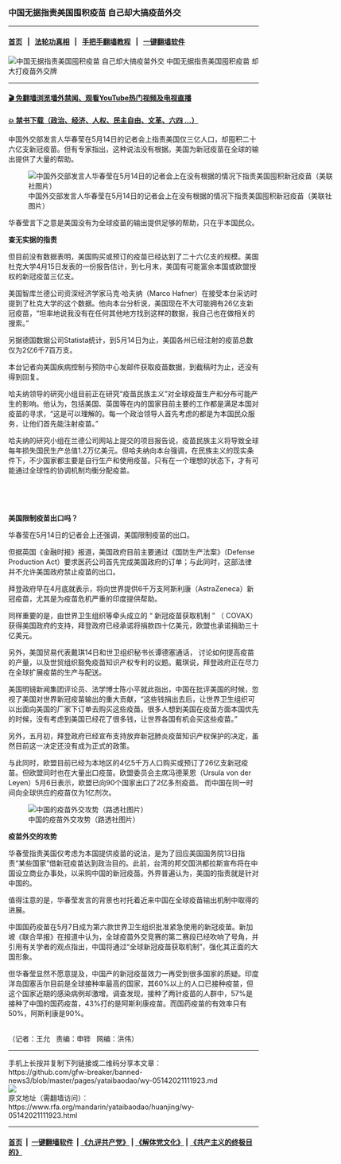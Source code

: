 ### 中国无据指责美国囤积疫苗   自己却大搞疫苗外交
------------------------

#### [首页](https://github.com/gfw-breaker/banned-news3/blob/master/README.md) &nbsp;&nbsp;|&nbsp;&nbsp; [法轮功真相](https://github.com/begood0513/basic/blob/master/README.md)  &nbsp;&nbsp;|&nbsp;&nbsp; [手把手翻墙教程](https://github.com/gfw-breaker/guides/wiki)  &nbsp;&nbsp;|&nbsp;&nbsp; [一键翻墙软件](https://github.com/gfw-breaker/nogfw/blob/master/README.md)  



<div id="headerimg">
 <img alt="中国无据指责美国囤积疫苗   自己却大搞疫苗外交" src="https://www.rfa.org/mandarin/yataibaodao/huanjing/wy-05142021111923.html/@@images/f6a3a488-d2eb-4bad-aa38-f17a283c5207.jpeg" title="中国无据指责美国囤积疫苗   自己却大搞疫苗外交"/>
 <span class="lead_image_caption">
  中国无据指责美国囤积疫苗 却大打疫苗外交牌
 </span>
 <!-- zoomattribute -->
</div>

<hr/>


#### [ 🎬  免翻墙浏览墙外禁闻、观看YouTube热门视频及电视直播](https://github.com/gfw-breaker/HelloWorld)

#### [ 💥  禁书下载（政治、经济、人权、民主自由、文革、六四 ...）](https://github.com/gfw-breaker/books/blob/master/README.md)

<div id="storytext">
 <p>
 </p>
 <p>
  中国外交部发言人华春莹在5月14日的记者会上指责美国仅三亿人口，却囤积二十六亿支新冠疫苗。但有专家指出，这种说法没有根据。美国为新冠疫苗在全球的输出提供了大量的帮助。
 </p>
 <p>
  <figure class="image-richtext image-inline captioned" style="width:620px;">
   <img alt="中国外交部发言人华春莹在5月14日的记者会上在没有根据的情况下指责美国囤积新冠疫苗（美联社图片）" src="https://www.rfa.org/mandarin/yataibaodao/huanjing/wy-05142021111923.html/wy0514.jpg/@@images/f1c27419-cc92-4648-a159-fd842227e249.jpeg" title="wy0514.jpg"/>
   <figcaption class="image-caption">
    中国外交部发言人华春莹在5月14日的记者会上在没有根据的情况下指责美国囤积新冠疫苗（美联社图片）
   </figcaption>
   <small>
   </small>
  </figure>
 </p>
 <p>
  华春莹言下之意是美国没有为全球疫苗的输出提供足够的帮助，只在乎本国民众。
 </p>
 <p>
  <strong>
   查无实据的指责
  </strong>
 </p>
 <p>
  但目前没有数据表明，美国购买或预订的疫苗已经达到了二十六亿支的规模。美国杜克大学4月15日发表的一份报告估计，到七月末，美国有可能富余本国或欧盟授权的新冠疫苗三亿支。
 </p>
 <p>
  美国智库兰德公司资深经济学家马克·哈夫纳（Marco Hafner）在接受本台采访时提到了杜克大学的这个数据。他向本台分析说，美国现在不大可能拥有26亿支新冠疫苗，“坦率地说我没有在任何其他地方找到这样的数据，我自己也在做相关的搜索。”
 </p>
 <p>
  另据德国数据公司Statista统计，到5月14日为止，美国各州已经注射的疫苗总数仅为2亿6千7百万支。
 </p>
 <p>
  本台记者向美国疾病控制与预防中心发邮件获取疫苗数据，到截稿时为止，还没有得到回复。
 </p>
 <p>
  哈夫纳领导的研究小组目前正在研究“疫苗民族主义”对全球疫苗生产和分布可能产生的影响。他认为，包括美国、英国等在内的国家目前主要的工作都是满足本国对疫苗的寻求，“这是可以理解的。每一个政治领导人首先考虑的都是为本国民众服务，让他们首先能注射疫苗。”
 </p>
 <p>
  哈夫纳的研究小组在兰德公司网站上提交的项目报告说，疫苗民族主义将导致全球每年损失国民生产总值1.2万亿美元。但哈夫纳向本台强调，在民族主义的现实条件下，不少国家都主要是自行生产和使用疫苗。只有在一个理想的状态下，才有可能通过全球性的协调机制均衡分配疫苗。
 </p>
 <p>
  <br/>
 </p>
 <p>
  <br/>
 </p>
 <p>
  <strong>
   美国限制疫苗出口吗？
  </strong>
 </p>
 <p>
  华春莹在5月14日的记者会上还强调，美国限制疫苗的出口。
 </p>
 <p>
  但据英国《金融时报》报道，美国政府目前主要通过《国防生产法案》（Defense Production Act）要求医药公司首先完成美国政府的订单；与此同时，这部法律并不允许美国政府禁止疫苗的出口。
 </p>
 <p>
  拜登政府早在4月底就表示，将向世界提供6千万支阿斯利康（AstraZeneca）新冠疫苗，尤其是为疫苗危机严重的印度提供帮助。
 </p>
 <p>
  同样重要的是，由世界卫生组织等牵头成立的
  <span>
   “
  </span>
  <span>
   新冠疫苗获取机制
  </span>
  <span>
   ”
  </span>
  <span>
   （
  </span>
  COVAX）获得美国政府的支持，拜登政府已经承诺将捐款四十亿美元，欧盟也承诺捐助三十亿美元。
 </p>
 <p>
  另外，美国贸易代表戴琪14日和世卫组织秘书长谭德塞通话，
  <span>
   讨论如何提高疫苗的产量，以及世贸组织豁免疫苗知识产权专利的议题。戴琪说，拜登政府正在尽力在全球扩展疫苗的生产与配送。
  </span>
 </p>
 <p>
  美国明镜新闻集团评论员、法学博士陈小平就此指出，中国在批评美国的时候，忽视了美国对世界新冠疫苗输出的重大贡献，“这些钱捐出去后，让世界卫生组织可以出面向美国的厂家下订单去购买这些疫苗。很多人想到美国在疫苗方面本国优先的时候，没有考虑到美国已经花了很多钱，让世界各国有机会买这些疫苗。”
 </p>
 <p>
  另外，五月初，拜登政府已经宣布支持放弃新冠肺炎疫苗知识产权保护的决定，虽然目前这一决定还没有成为正式的政策。
 </p>
 <p>
  与此同时，欧盟目前已经为本地区的4亿5千万人口购买或预订了26亿支新冠疫苗。但欧盟同时也在大量出口疫苗。欧盟委员会主席冯德莱恩（Ursula von der Leyen）5月6日表示，欧盟已向90个国家出口了2亿多剂疫苗。 而中国在同一时间向全球供应的疫苗仅为1亿剂次。
 </p>
 <p>
  <figure class="image-richtext image-inline captioned" style="width:620px;">
   <img alt="中国的疫苗外交攻势（路透社图片）" src="https://www.rfa.org/mandarin/yataibaodao/huanjing/wy-05142021111923.html/wy0514c.jpg/@@images/2a9a2c59-86a7-4688-8a8b-928ff292183e.jpeg" title="wy0514c.jpg"/>
   <figcaption class="image-caption">
    中国的疫苗外交攻势（路透社图片）
   </figcaption>
   <small>
   </small>
  </figure>
 </p>
 <p>
  <strong>
   疫苗外交的攻势
  </strong>
 </p>
 <p>
  华春莹指责美国仅考虑为本国提供疫苗的说法，是为了回应美国国务院13日指责“某些国家”借新冠疫苗达到政治目的。此前，台湾的邦交国洪都拉斯宣布将在中国设立商业办事处，以采购中国的新冠疫苗。外界普遍认为，美国的指责就是针对中国的。
 </p>
 <p>
  值得注意的是，华春莹发言的背景也衬托着近来中国在全球疫苗输出机制中取得的进展。
 </p>
 <p>
  中国国药疫苗在5月7日成为第六款世界卫生组织批准紧急使用的新冠疫苗。新加坡《联合早报》在报道中认为，全球疫苗外交竞赛的第二赛段已经吹响了号角，并引用有关学者的观点指出，中国将通过“全球新冠疫苗获取机制”，强化其正面的大国形象。
 </p>
 <p>
  但华春莹显然不愿意提及，中国产的新冠疫苗效力一再受到很多国家的质疑。印度洋岛国塞舌尔目前是全球接种率最高的国家，其60%以上的人口已接种疫苗，但这个国家近期的感染病例却激增。调查发现，接种了两针疫苗的人群中，57%是接种了中国的国药疫苗，43%打的是阿斯利康疫苗。而国药疫苗的有效率只有50%，阿斯利康是90%。
 </p>
 <p>
  <br/>
  （记者：王允   责编：申铧   网编：洪伟）
 </p>
</div>

<hr/>
手机上长按并复制下列链接或二维码分享本文章：<br/>
https://github.com/gfw-breaker/banned-news3/blob/master/pages/yataibaodao/wy-05142021111923.md <br/>
<a href='https://github.com/gfw-breaker/banned-news3/blob/master/pages/yataibaodao/wy-05142021111923.md'><img src='https://github.com/gfw-breaker/banned-news3/blob/master/pages/yataibaodao/wy-05142021111923.md.png'/></a> <br/>
原文地址（需翻墙访问）：https://www.rfa.org/mandarin/yataibaodao/huanjing/wy-05142021111923.html


------------------------
#### [首页](https://github.com/gfw-breaker/banned-news3/blob/master/README.md) &nbsp;|&nbsp; [一键翻墙软件](https://github.com/gfw-breaker/nogfw/blob/master/README.md) &nbsp;| [《九评共产党》](https://github.com/gfw-breaker/9ping.md/blob/master/README.md#九评之一评共产党是什么) | [《解体党文化》](https://github.com/gfw-breaker/jtdwh.md/blob/master/README.md) | [《共产主义的终极目的》](https://github.com/gfw-breaker/gczydzjmd.md/blob/master/README.md)


<img src='http://gfw-breaker.win/banned-news3/pages/yataibaodao/wy-05142021111923.md' width='0px' height='0px'/>